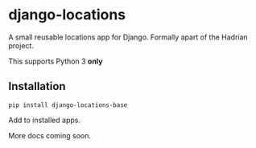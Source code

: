 django-locations
================

A small reusable locations app for Django.  Formally apart of the Hadrian project.

This supports Python 3 **only**


Installation 
------------

    pip install django-locations-base
    
    
Add to installed apps.

More docs coming soon.
